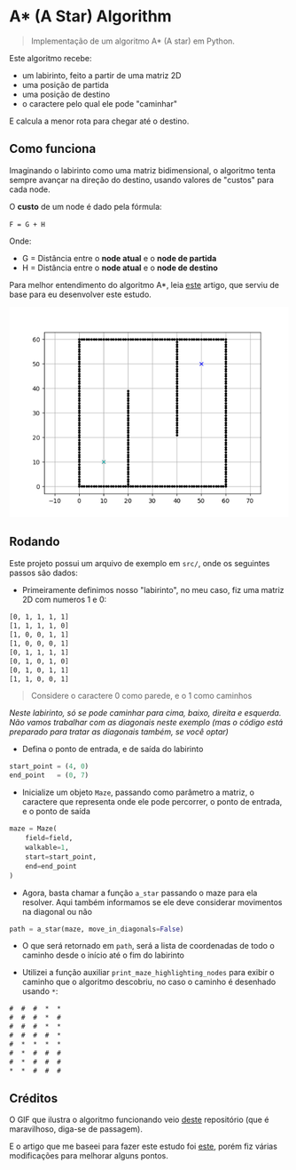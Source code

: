 # A* (A Star) Algorithm

>Implementação de um algoritmo A* (A star) em Python.

Este algoritmo recebe:
- um labirinto, feito a partir de uma matriz 2D
- uma posição de partida
- uma posição de destino
- o caractere pelo qual ele pode "caminhar"

E calcula a menor rota para chegar até o destino.

## Como funciona

Imaginando o labirinto como uma matriz bidimensional, o algoritmo tenta sempre avançar na direção do destino, usando valores de "custos" para cada node.

O **custo** de um node é dado pela fórmula:

`F = G + H`

Onde:
- G = Distância entre o **node atual** e o **node de partida**
- H = Distância entre o **node atual** e o **node de destino**

Para melhor entendimento do algoritmo A*, leia [este](https://medium.com/@nicholas.w.swift/easy-a-star-pathfinding-7e6689c7f7b2) artigo, que serviu de base para eu desenvolver este estudo.

![exemplo de A* funcionando](https://github.com/Doc-McCoy/a-star-algorithm/blob/master/images/animation.gif)

## Rodando

Este projeto possui um arquivo de exemplo em `src/`, onde os seguintes passos são dados:

- Primeiramente definimos nosso "labirinto", no meu caso, fiz uma matriz 2D com numeros 1 e 0:

```
[0, 1, 1, 1, 1]
[1, 1, 1, 1, 0]
[1, 0, 0, 1, 1]
[1, 0, 0, 0, 1]
[0, 1, 1, 1, 1]
[0, 1, 0, 1, 0]
[0, 1, 0, 1, 1]
[1, 1, 0, 0, 1]
```

>Considere o caractere 0 como parede, e o 1 como caminhos

*Neste labirinto, só se pode caminhar para cima, baixo, direita e esquerda. Não vamos trabalhar com as diagonais neste exemplo (mas o código está preparado para tratar as diagonais também, se você optar)*

- Defina o ponto de entrada, e de saída do labirinto

```py
start_point = (4, 0)
end_point   = (0, 7)
```

- Inicialize um objeto `Maze`, passando como parâmetro a matriz, o caractere que representa onde ele pode percorrer, o ponto de entrada, e o ponto de saída

```py
maze = Maze(
    field=field,
    walkable=1,
    start=start_point,
    end=end_point
)
```

- Agora, basta chamar a função `a_star` passando o maze para ela resolver. Aqui também informamos se ele deve considerar movimentos na diagonal ou não

```py
path = a_star(maze, move_in_diagonals=False)
```

- O que será retornado em `path`, será a lista de coordenadas de todo o caminho desde o início até o fim do labirinto

- Utilizei a função auxiliar `print_maze_highlighting_nodes` para exibir o caminho que o algoritmo descobriu, no caso o caminho é desenhado usando `*`:

```
#  #  #  *  *
#  #  #  *  #
#  #  #  *  *
#  #  #  #  *
#  *  *  *  *
#  *  #  #  #
#  *  #  #  #
*  *  #  #  #
```

## Créditos

O GIF que ilustra o algoritmo funcionando veio [deste](https://atsushisakai.github.io/PythonRobotics/) repositório (que é maravilhoso, diga-se de passagem).

E o artigo que me baseei para fazer este estudo foi [este](https://medium.com/@nicholas.w.swift/easy-a-star-pathfinding-7e6689c7f7b2), porém fiz várias modificações para melhorar alguns pontos.
